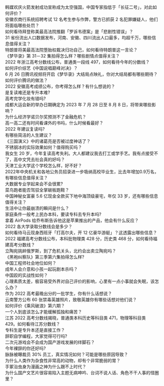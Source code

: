 韩媒欢庆火箭发射成功宣称成为太空强国，中国专家指低于「长征二号」，对此如何评价？  
安徽农商行系统招聘考试 12 名考生参与作弊，警方已抓获 2 名犯罪嫌疑人，他们将面临哪些处罚？  
如何看待拜登称美最高法院推翻「罗诉韦德案」是「悲剧性错误」？  
31 省份流出人口数据发布，河南、安徽、四川流出人口最多，均超千万，哪些信息值得关注？  
特朗普将美最高法院堕胎权裁决归功自己，如何看待特朗普这一言论？  
《梦华录》第 31－32 集拍得怎么样？哪些剧情点值得关注？  
2022 年浙江高考分数线公布，普通类一段线 497，如何看待今年的分数线？  
如何评价综艺《中国说唱巅峰对决》？  
6 月 26 日腾讯视频将开启《梦华录》大结局点映礼，你对大结局都有哪些期待？如何评价腾讯的做法？  
2022 安徽高考成绩公布，你考得怎么样？有什么想说的？  
是复读难还是专升本难?  
高考完学化妆有错吗?  
成都大运会新的举办日期确定为 2023 年 7 月 28 日至 8 月 8 日，将带来哪些影响？  
为什么经济学诺贝尔奖预测不了金融危机？  
高一高二还有时间看课外的书吗，什么时候看最好？  
2022 年建议复读吗?  
有哪些简洁的人生建议？  
《三国演义》中的诸葛亮是否被过度神话了？  
不锈钢冰的实际效果如何？值得购买吗？  
我女生 20 岁，今年复读高考失利。大人都建议我去打工或学手艺。我有点接受不了，高中文凭去社会真的好吗？  
天津工业大学这个学校怎么样，好不好？  
2022年中央机关和各地公务员招录进一步吸纳高校毕业生，比去年增加0.9万名，有哪些信息值得关注？  
大数据专业学起来会不会很累?  
菜鸟跑者能否驾驭全掌碳板跑鞋？  
中国神秘女富豪 5.6 亿现金全款买下地中海顶级豪宅，年仅 33 岁，还有哪些信息值得关注？  
生活中让你最崩溃的瞬间是什么？  
家庭条件一般考上民办本科，要读专科去专升本吗?  
拿着 AirPods 给乔布斯告诉他这是苹果推出的产品，他会有什么反应？  
2022 各大学录取分数线会是多少？  
如何看待马云现身西班牙「打高尔夫，开 12 亿豪华游艇」？这透露出哪些信息？  
2022 福建高考分数线公布，本科批物理类 428 分，历史类 468 分，如何看待福建高考分数线？  
立陶宛挑衅俄罗斯，到了危机关头，北约会出卖立陶宛吗？  
《黑袍纠察队》第三季第六集拍得怎么样?  
中国工程师社会地位如何？  
成年人会介意和小孩一起玩剧本杀吗？  
中国跤的实战性如何？  
心理素质太差，极容易受外界对自己评价的影响，心里有一点小事就会失眠，该怎么办？  
作为 2022 高考最晚出分的一批学生，你有什么话想说？  
云南警方公布 60 张禁毒英雄照片，致敬英雄你有哪些话想对他们说？  
如何评价《乘风破浪》第六期？  
一个人到底该怎么才能缓解孤独和痛苦？  
江苏 2022 高考分数线揭晓，普通类本科历史等科目类 471，物理等科目类 429。如何看待江苏分数线？  
专科生是专升本还是直接工作？  
辞职自学编程，大家觉得可行吗?  
二次元游戏会不会成为国产游戏发展的绊脚石？  
今年裸辞的你还好吗?  
脉脉被曝裁员 30% 员工，真实情况如何？可能是哪些原因导致？  
为什么人类作为杂食性非常高的动物，却有个非常脆弱的胃？  
手冢治虫身为漫画之神为什么跟不上时代？  
为什么国产文艺片很容易陷入主题无病呻吟、台词不说人话、角色不干人事的怪圈里？  
